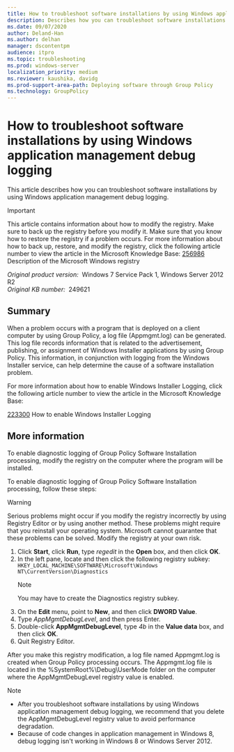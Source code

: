 ```yaml
---
title: How to troubleshoot software installations by using Windows application management debug logging
description: Describes how you can troubleshoot software installations by using Windows application management debug logging.
ms.date: 09/07/2020
author: Deland-Han
ms.author: delhan
manager: dscontentpm
audience: itpro
ms.topic: troubleshooting
ms.prod: windows-server
localization_priority: medium
ms.reviewer: kaushika, davidg 
ms.prod-support-area-path: Deploying software through Group Policy
ms.technology: GroupPolicy
---
```

# How to troubleshoot software installations by using Windows application management debug logging

This article describes how you can troubleshoot software installations by using Windows application management debug logging.

> [!IMPORTANT]
> This article contains information about how to modify the registry. Make sure to back up the registry before you modify it. Make sure that you know how to restore the registry if a problem occurs. For more information about how to back up, restore, and modify the registry, click the following article number to view the article in the Microsoft Knowledge Base: [256986](https://support.microsoft.com/help/256986) Description of the Microsoft Windows registry  

_Original product version:_ &nbsp;Windows 7 Service Pack 1, Windows Server 2012 R2  
_Original KB number:_ &nbsp;249621

## Summary

When a problem occurs with a program that is deployed on a client computer by using Group Policy, a log file (Appmgmt.log) can be generated. This log file records information that is related to the advertisement, publishing, or assignment of Windows Installer applications by using Group Policy. This information, in conjunction with logging from the Windows Installer service, can help determine the cause of a software installation problem.

For more information about how to enable Windows Installer Logging, click the following article number to view the article in the Microsoft Knowledge Base:

[223300](https://support.microsoft.com/help/223300) How to enable Windows Installer Logging  

## More information

To enable diagnostic logging of Group Policy Software Installation processing, modify the registry on the computer where the program will be installed.

To enable diagnostic logging of Group Policy Software Installation processing, follow these steps:

> [!WARNING]
> Serious problems might occur if you modify the registry incorrectly by using Registry Editor or by using another method. These problems might require that you reinstall your operating system. Microsoft cannot guarantee that these problems can be solved. Modify the registry at your own risk.

1. Click **Start**, click **Run**, type *regedit* in the **Open** box, and then click **OK**.
2. In the left pane, locate and then click the following registry subkey:
    `HKEY_LOCAL_MACHINE\SOFTWARE\Microsoft\Windows NT\CurrentVersion\Diagnostics`
    > [!NOTE]
    > You may have to create the Diagnostics registry subkey.
3. On the **Edit** menu, point to **New**, and then click **DWORD Value**.
4. Type *AppMgmtDebugLevel*, and then press Enter.
5. Double-click **AppMgmtDebugLevel**, type *4b* in the **Value data** box, and then click **OK**.
6. Quit Registry Editor.

After you make this registry modification, a log file named Appmgmt.log is created when Group Policy processing occurs. The Appmgmt.log file is located in the %SystemRoot%\\Debug\\UserMode folder on the computer where the AppMgmtDebugLevel registry value is enabled.

> [!Note]
>
> - After you troubleshoot software installations by using Windows application management debug logging, we recommend that you delete the AppMgmtDebugLevel registry value to avoid performance degradation.
> - Because of code changes in application management in Windows 8, debug logging isn't working in Windows 8 or Windows Server 2012.
